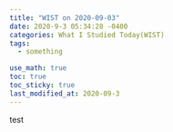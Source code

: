 ```yaml
---
title: "WIST on 2020-09-03"
date: 2020-9-3 05:34:28 -0400
categories: What I Studied Today(WIST)
tags:
  - something

use_math: true
toc: true
toc_sticky: true
last_modified_at: 2020-09-3
---
```



test 
